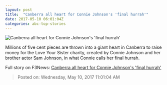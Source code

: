 ```yaml
---
layout: post
title:  "Canberra all heart for Connie Johnson's 'final hurrah'"
date: 2017-05-10 06:01:04Z
categories: abc-top-stories
---
```


![Canberra all heart for Connie Johnson's 'final hurrah'](http://www.abc.net.au/news/image/8514394-1x1-700x700.jpg)

Millions of five cent pieces are thrown into a giant heart in Canberra to raise money for the Love Your Sister charity, created by Connie Johnson and her brother actor Sam Johnson, in what Connie calls her final hurrah.


Full story on F3News: [Canberra all heart for Connie Johnson's 'final hurrah'](http://www.f3nws.com/n/CAmQTE)

> Posted on: Wednesday, May 10, 2017 11:01:04 AM
